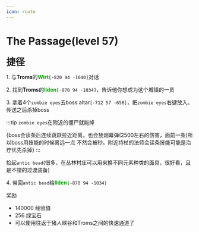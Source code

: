 ```yaml
---
icon: route
---
```



# The Passage(level 57)
<span style="font-size: 25px;">**捷径**</span>

<span class="stage-index">1.</span> 与**Troms**的<font color=00AA00>**Wirt**</font>`[-820 94 -1040]`对话

<span class="stage-index">2.</span> 找到**Troms**的<font color=00AA00>**Ilden**</font>`[-870 94 -1034]`，告诉他你想成为这个城镇的一员

<span class="stage-index">3.</span> 拿着4个`zombie eyes`去boss altar`[-712 57 -658]`，把`zombie eyes`右键放入。传送之后杀掉boss

:::tip
`zombie eyes`在附近的僵尸就能掉

{boss会读条后连续跳跃拉近距离，也会放烟幕弹(2500左右的伤害，面前一条)所以boss用技能的时候离远一点 不然会被秒。附近持杖的法师会读条技能可能是治疗优先杀掉}
:::

捡起`antic bead`(很多，在丛林村庄可以用来换不同元素种类的面具，很好看，且是不错的过渡装备)

<span class="stage-index">4.</span> 带回`antic bead`给<font color=00AA00>**Ilden**</font>`[-870 94 -1034]`

奖励
+ 140000 经验值
+ 256 绿宝石
+ 可以使用往返于猪人峡谷和Troms之间的快速通道了